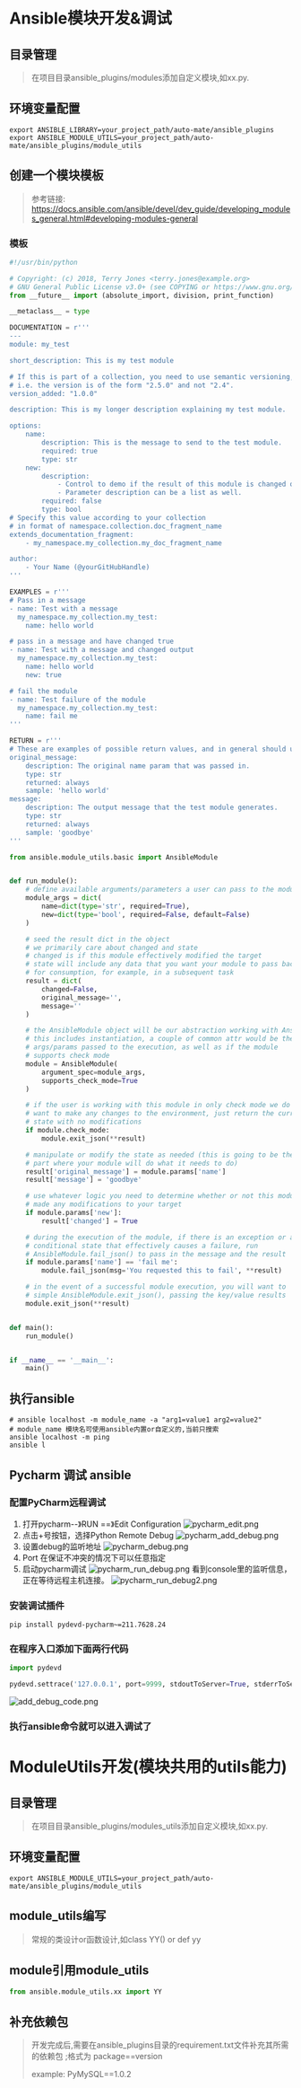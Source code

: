 # Ansible模块开发&调试

## 目录管理

> 在项目目录ansible_plugins/modules添加自定义模块,如xx.py.

## 环境变量配置

```shell
export ANSIBLE_LIBRARY=your_project_path/auto-mate/ansible_plugins
export ANSIBLE_MODULE_UTILS=your_project_path/auto-mate/ansible_plugins/module_utils
```

## 创建一个模块模板

> 参考链接: https://docs.ansible.com/ansible/devel/dev_guide/developing_modules_general.html#developing-modules-general

### 模板

```python
#!/usr/bin/python

# Copyright: (c) 2018, Terry Jones <terry.jones@example.org>
# GNU General Public License v3.0+ (see COPYING or https://www.gnu.org/licenses/gpl-3.0.txt)
from __future__ import (absolute_import, division, print_function)

__metaclass__ = type

DOCUMENTATION = r'''
---
module: my_test

short_description: This is my test module

# If this is part of a collection, you need to use semantic versioning,
# i.e. the version is of the form "2.5.0" and not "2.4".
version_added: "1.0.0"

description: This is my longer description explaining my test module.

options:
    name:
        description: This is the message to send to the test module.
        required: true
        type: str
    new:
        description:
            - Control to demo if the result of this module is changed or not.
            - Parameter description can be a list as well.
        required: false
        type: bool
# Specify this value according to your collection
# in format of namespace.collection.doc_fragment_name
extends_documentation_fragment:
    - my_namespace.my_collection.my_doc_fragment_name

author:
    - Your Name (@yourGitHubHandle)
'''

EXAMPLES = r'''
# Pass in a message
- name: Test with a message
  my_namespace.my_collection.my_test:
    name: hello world

# pass in a message and have changed true
- name: Test with a message and changed output
  my_namespace.my_collection.my_test:
    name: hello world
    new: true

# fail the module
- name: Test failure of the module
  my_namespace.my_collection.my_test:
    name: fail me
'''

RETURN = r'''
# These are examples of possible return values, and in general should use other names for return values.
original_message:
    description: The original name param that was passed in.
    type: str
    returned: always
    sample: 'hello world'
message:
    description: The output message that the test module generates.
    type: str
    returned: always
    sample: 'goodbye'
'''

from ansible.module_utils.basic import AnsibleModule


def run_module():
    # define available arguments/parameters a user can pass to the module
    module_args = dict(
        name=dict(type='str', required=True),
        new=dict(type='bool', required=False, default=False)
    )

    # seed the result dict in the object
    # we primarily care about changed and state
    # changed is if this module effectively modified the target
    # state will include any data that you want your module to pass back
    # for consumption, for example, in a subsequent task
    result = dict(
        changed=False,
        original_message='',
        message=''
    )

    # the AnsibleModule object will be our abstraction working with Ansible
    # this includes instantiation, a couple of common attr would be the
    # args/params passed to the execution, as well as if the module
    # supports check mode
    module = AnsibleModule(
        argument_spec=module_args,
        supports_check_mode=True
    )

    # if the user is working with this module in only check mode we do not
    # want to make any changes to the environment, just return the current
    # state with no modifications
    if module.check_mode:
        module.exit_json(**result)

    # manipulate or modify the state as needed (this is going to be the
    # part where your module will do what it needs to do)
    result['original_message'] = module.params['name']
    result['message'] = 'goodbye'

    # use whatever logic you need to determine whether or not this module
    # made any modifications to your target
    if module.params['new']:
        result['changed'] = True

    # during the execution of the module, if there is an exception or a
    # conditional state that effectively causes a failure, run
    # AnsibleModule.fail_json() to pass in the message and the result
    if module.params['name'] == 'fail me':
        module.fail_json(msg='You requested this to fail', **result)

    # in the event of a successful module execution, you will want to
    # simple AnsibleModule.exit_json(), passing the key/value results
    module.exit_json(**result)


def main():
    run_module()


if __name__ == '__main__':
    main()
```

## 执行ansible

```shell
# ansible localhost -m module_name -a "arg1=value1 arg2=value2"
# module_name 模块名可使用ansible内置or自定义的,当前只搜索
ansible localhost -m ping 
ansible l
```

## Pycharm 调试 ansible

### 配置PyCharm远程调试

1. 打开pycharm--》RUN ==》Edit Configuration
   ![pycharm_edit.png](imgs/pycharm_edit.png)
2. 点击+号按钮，选择Python Remote Debug
   ![pycharm_add_debug.png](imgs/pycharm_add_debug.png)
3. 设置debug的监听地址
   ![pycharm_debug.png](imgs/pycharm_debug.png)
4. Port 在保证不冲突的情况下可以任意指定
5. 启动pycharm调试
   ![pycharm_run_debug.png](imgs/pycharm_run_debug.png)
   看到console里的监听信息，正在等待远程主机连接。
   ![pycharm_run_debug2.png](imgs/pycharm_run_debug2.png)

### 安装调试插件

```shell
pip install pydevd-pycharm~=211.7628.24
```

### 在程序入口添加下面两行代码

```python
import pydevd

pydevd.settrace('127.0.0.1', port=9999, stdoutToServer=True, stderrToServer=True)
```

![add_debug_code.png](imgs/add_debug_code.png)

### 执行ansible命令就可以进入调试了

# ModuleUtils开发(模块共用的utils能力)

## 目录管理

> 在项目目录ansible_plugins/modules_utils添加自定义模块,如xx.py.

## 环境变量配置

```shell
export ANSIBLE_MODULE_UTILS=your_project_path/auto-mate/ansible_plugins/module_utils
```

## module_utils编写

> 常规的类设计or函数设计,如class YY() or def yy

## module引用module_utils

```python
from ansible.module_utils.xx import YY
```



## 补充依赖包

> 开发完成后,需要在ansible_plugins目录的requirement.txt文件补充其所需的依赖包 ;格式为 package==version 
> 
> example: PyMySQL==1.0.2
